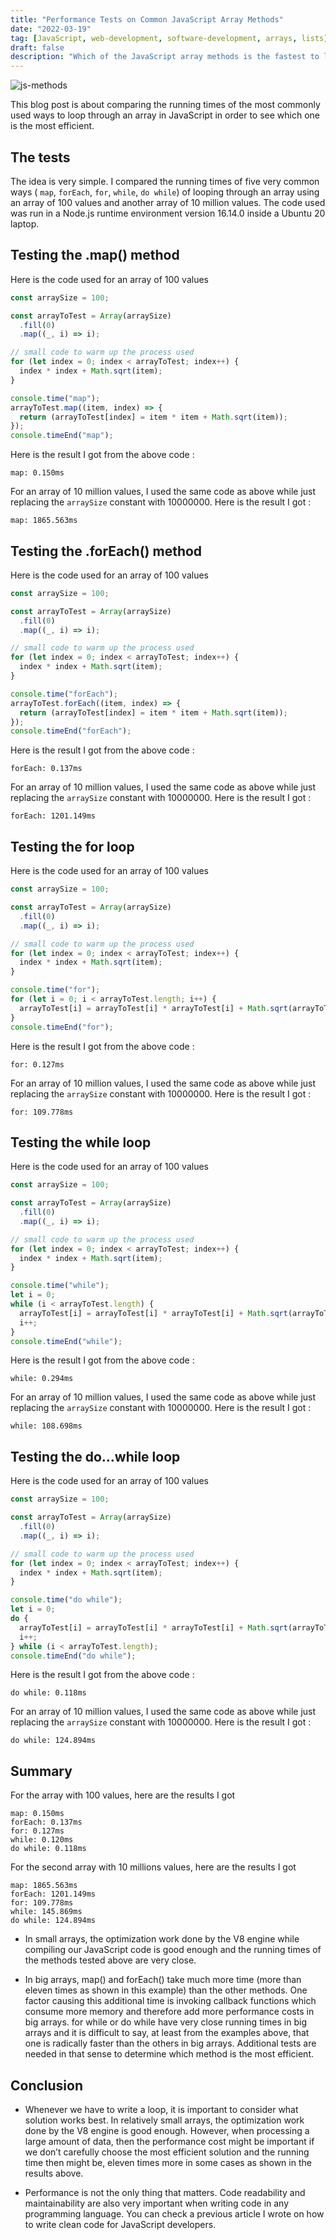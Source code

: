 ```yaml
---
title: "Performance Tests on Common JavaScript Array Methods"
date: "2022-03-19"
tag: [JavaScript, web-development, software-development, arrays, lists]
draft: false
description: "Which of the JavaScript array methods is the fastest to loop through an array ? "
---
```


![js-methods](/images/js-methods.png)

This blog post is about comparing the running times of the most commonly used ways to loop through an array in JavaScript in order to see which one is the most efficient.

## The tests

The idea is very simple. I compared the running times of five very common ways ( `map`, `forEach`, `for`, `while`, `do while`) of looping through an array using an array of 100 values and another array of 10 million values.
The code used was run in a Node.js runtime environment version 16.14.0 inside a Ubuntu 20 laptop.

## Testing the .map() method

Here is the code used for an array of 100 values

```javascript
const arraySize = 100;

const arrayToTest = Array(arraySize)
  .fill(0)
  .map((_, i) => i);

// small code to warm up the process used
for (let index = 0; index < arrayToTest; index++) {
  index * index + Math.sqrt(item);
}

console.time("map");
arrayToTest.map((item, index) => {
  return (arrayToTest[index] = item * item + Math.sqrt(item));
});
console.timeEnd("map");
```

Here is the result I got from the above code :

```
map: 0.150ms
```

For an array of 10 million values, I used the same code as above while just replacing the `arraySize` constant with 10000000. Here is the result I got :

```
map: 1865.563ms
```

## Testing the .forEach() method

Here is the code used for an array of 100 values

```javascript
const arraySize = 100;

const arrayToTest = Array(arraySize)
  .fill(0)
  .map((_, i) => i);

// small code to warm up the process used
for (let index = 0; index < arrayToTest; index++) {
  index * index + Math.sqrt(item);
}

console.time("forEach");
arrayToTest.forEach((item, index) => {
  return (arrayToTest[index] = item * item + Math.sqrt(item));
});
console.timeEnd("forEach");
```

Here is the result I got from the above code :

```
forEach: 0.137ms
```

For an array of 10 million values, I used the same code as above while just replacing the `arraySize` constant with 10000000. Here is the result I got :

```
forEach: 1201.149ms
```

## Testing the for loop

Here is the code used for an array of 100 values

```javascript
const arraySize = 100;

const arrayToTest = Array(arraySize)
  .fill(0)
  .map((_, i) => i);

// small code to warm up the process used
for (let index = 0; index < arrayToTest; index++) {
  index * index + Math.sqrt(item);
}

console.time("for");
for (let i = 0; i < arrayToTest.length; i++) {
  arrayToTest[i] = arrayToTest[i] * arrayToTest[i] + Math.sqrt(arrayToTest[i]);
}
console.timeEnd("for");
```

Here is the result I got from the above code :

```
for: 0.127ms
```

For an array of 10 million values, I used the same code as above while just replacing the `arraySize` constant with 10000000. Here is the result I got :

```
for: 109.778ms
```

## Testing the while loop

Here is the code used for an array of 100 values

```javascript
const arraySize = 100;

const arrayToTest = Array(arraySize)
  .fill(0)
  .map((_, i) => i);

// small code to warm up the process used
for (let index = 0; index < arrayToTest; index++) {
  index * index + Math.sqrt(item);
}

console.time("while");
let i = 0;
while (i < arrayToTest.length) {
  arrayToTest[i] = arrayToTest[i] * arrayToTest[i] + Math.sqrt(arrayToTest[i]);
  i++;
}
console.timeEnd("while");
```

Here is the result I got from the above code :

```
while: 0.294ms
```

For an array of 10 million values, I used the same code as above while just replacing the `arraySize` constant with 10000000. Here is the result I got :

```
while: 108.698ms
```

## Testing the do…while loop

Here is the code used for an array of 100 values

```javascript
const arraySize = 100;

const arrayToTest = Array(arraySize)
  .fill(0)
  .map((_, i) => i);

// small code to warm up the process used
for (let index = 0; index < arrayToTest; index++) {
  index * index + Math.sqrt(item);
}

console.time("do while");
let i = 0;
do {
  arrayToTest[i] = arrayToTest[i] * arrayToTest[i] + Math.sqrt(arrayToTest[i]);
  i++;
} while (i < arrayToTest.length);
console.timeEnd("do while");
```

Here is the result I got from the above code :

```
do while: 0.118ms
```

For an array of 10 million values, I used the same code as above while just replacing the `arraySize` constant with 10000000. Here is the result I got :

```
do while: 124.894ms
```

## Summary

For the array with 100 values, here are the results I got

```
map: 0.150ms
forEach: 0.137ms
for: 0.127ms
while: 0.120ms
do while: 0.118ms
```

For the second array with 10 millions values, here are the results I got

```
map: 1865.563ms
forEach: 1201.149ms
for: 109.778ms
while: 145.869ms
do while: 124.894ms
```

- In small arrays, the optimization work done by the V8 engine while compiling our JavaScript code is good enough and the running times of the methods tested above are very close.

- In big arrays, map() and forEach() take much more time (more than eleven times as shown in this example) than the other methods.
  One factor causing this additional time is invoking callback functions which consume more memory and therefore add more performance costs in big arrays.
  for while or do while have very close running times in big arrays and it is difficult to say, at least from the examples above, that one is radically faster than the others in big arrays.
  Additional tests are needed in that sense to determine which method is the most efficient.

## Conclusion

- Whenever we have to write a loop, it is important to consider what solution works best.
  In relatively small arrays, the optimization work done by the V8 engine is good enough.
  However, when processing a large amount of data, then the performance cost might be important if we don’t carefully choose the most efficient solution and the running time then might be, eleven times more in some cases as shown in the results above.

- Performance is not the only thing that matters.
  Code readability and maintainability are also very important when writing code in any programming language.
  You can check a previous article I wrote on how to write clean code for JavaScript developers.
